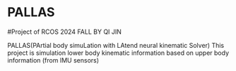 # PALLAS
#Project of RCOS 2024 FALL BY QI JIN

PALLAS(PArtial body simuLation with LAtend neural kinematic Solver) This project is simulation lower body kinematic information based on upper body information (from IMU sensors)
